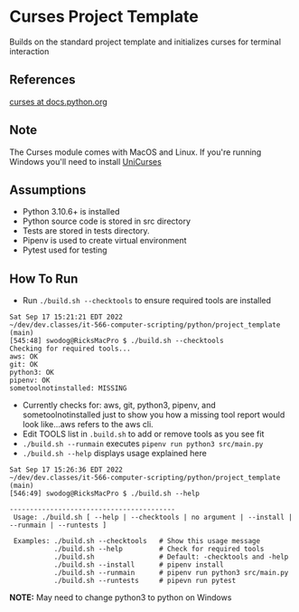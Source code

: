 # Curses Project Template
Builds on the standard project template and initializes curses for terminal interaction

## References
[curses at docs.python.org](https://docs.python.org/3/howto/curses.html)

## Note
The Curses module comes with MacOS and Linux. If you're running Windows you'll need to install [UniCurses](https://pypi.org/project/UniCurses/)

## Assumptions
- Python 3.10.6+ is installed
- Python source code is stored in src directory
- Tests are stored in tests directory.
- Pipenv is used to create virtual environment
- Pytest used for testing

## How To Run

- Run `./build.sh --checktools` to ensure required tools are installed

```
Sat Sep 17 15:21:21 EDT 2022
~/dev/dev.classes/it-566-computer-scripting/python/project_template (main)
[545:48] swodog@RicksMacPro $ ./build.sh --checktools
Checking for required tools...
aws: OK
git: OK
python3: OK
pipenv: OK
sometoolnotinstalled: MISSING
```
- Currently checks for: aws, git, python3, pipenv, and sometoolnotinstalled just to show you how a missing tool report would look like...aws refers to the aws cli.
- Edit TOOLS list in `.build.sh` to add or remove tools as you see fit
- `./build.sh --runmain` executes `pipenv run python3 src/main.py`
- `./build.sh --help` displays usage explained here
```
Sat Sep 17 15:26:36 EDT 2022
~/dev/dev.classes/it-566-computer-scripting/python/project_template (main)
[546:49] swodog@RicksMacPro $ ./build.sh --help

-----------------------------------------
 Usage: ./build.sh [ --help | --checktools | no argument | --install | --runmain | --runtests ]

 Examples: ./build.sh --checktools   # Show this usage message
           ./build.sh --help         # Check for required tools
           ./build.sh                # Default: -checktools and -help
           ./build.sh --install      # pipenv install
           ./build.sh --runmain      # pipenv run python3 src/main.py
           ./build.sh --runtests     # pipevn run pytest
```

**NOTE:** May need to change python3 to python on Windows
